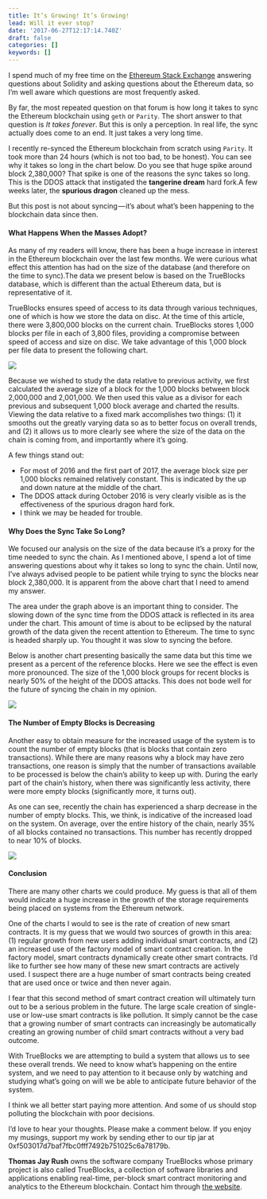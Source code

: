 ```yaml
---
title: It’s Growing! It’s Growing!
lead: Will it ever stop?
date: '2017-06-27T12:17:14.740Z'
draft: false
categories: []
keywords: []
---
```


I spend much of my free time on the [Ethereum Stack Exchange](https://ethereum.stackexchange.com/) answering questions about Solidity and asking questions about the Ethereum data, so I’m well aware which questions are most frequently asked.

By far, the most repeated question on that forum is how long it takes to sync the Ethereum blockchain using `geth` or `Parity`. The short answer to that question is _It takes forever_. But this is only a perception. In real life, the sync actually does come to an end. It just takes a very long time.

I recently re-synced the Ethereum blockchain from scratch using `Parity`. It took more than 24 hours (which is not too bad, to be honest). You can see why it takes so long in the chart below. Do you see that huge spike around block 2,380,000? That spike is one of the reasons the sync takes so long. This is the DDOS attack that instigated the **tangerine dream** hard fork.A few weeks later, the **spurious dragon** cleaned up the mess.

But this post is not about syncing — it’s about what’s been happening to the blockchain data since then.

#### What Happens When the Masses Adopt?

As many of my readers will know, there has been a huge increase in interest in the Ethereum blockchain over the last few months. We were curious what effect this attention has had on the size of the database (and therefore on the time to sync).The data we present below is based on the TrueBlocks database, which is different than the actual Ethereum data, but is representative of it.

TrueBlocks ensures speed of access to its data through various techniques, one of which is how we store the data on disc. At the time of this article, there were 3,800,000 blocks on the current chain. TrueBlocks stores 1,000 blocks per file in each of 3,800 files, providing a compromise between speed of access and size on disc. We take advantage of this 1,000 block per file data to present the following chart.

![](/blog/img/014-Its-Growing-Its-Growing-001.png)

Because we wished to study the data relative to previous activity, we first calculated the average size of a block for the 1,000 blocks between block 2,000,000 and 2,001,000. We then used this value as a divisor for each previous and subsequent 1,000 block average and charted the results. Viewing the data relative to a fixed mark accomplishes two things: (1) it smooths out the greatly varying data so as to better focus on overall trends, and (2) it allows us to more clearly see where the size of the data on the chain is coming from, and importantly where it’s going.

A few things stand out:

*   For most of 2016 and the first part of 2017, the average block size per 1,000 blocks remained relatively constant. This is indicated by the up and down nature at the middle of the chart.
*   The DDOS attack during October 2016 is very clearly visible as is the effectiveness of the spurious dragon hard fork.
*   I think we may be headed for trouble.

#### Why Does the Sync Take So Long?

We focused our analysis on the size of the data because it’s a proxy for the time needed to sync the chain. As I mentioned above, I spend a lot of time answering questions about why it takes so long to sync the chain. Until now, I’ve always advised people to be patient while trying to sync the blocks near block 2,380,000. It is apparent from the above chart that I need to amend my answer.

The area under the graph above is an important thing to consider. The slowing down of the sync time from the DDOS attack is reflected in its area under the chart. This amount of time is about to be eclipsed by the natural growth of the data given the recent attention to Ethereum. The time to sync is headed sharply up. You thought it was slow to syncing the before.

Below is another chart presenting basically the same data but this time we present as a percent of the reference blocks. Here we see the effect is even more pronounced. The size of the 1,000 block groups for recent blocks is nearly 50% of the height of the DDOS attacks. This does not bode well for the future of syncing the chain in my opinion.

![](/blog/img/014-Its-Growing-Its-Growing-002.png)

#### The Number of Empty Blocks is Decreasing

Another easy to obtain measure for the increased usage of the system is to count the number of empty blocks (that is blocks that contain zero transactions). While there are many reasons why a block may have zero transactions, one reason is simply that the number of transactions available to be processed is below the chain’s ability to keep up with. During the early part of the chain’s history, when there was significantly less activity, there were more empty blocks (significantly more, it turns out).

As one can see, recently the chain has experienced a sharp decrease in the number of empty blocks. This, we think, is indicative of the increased load on the system. On average, over the entire history of the chain, nearly 35% of all blocks contained no transactions. This number has recently dropped to near 10% of blocks.

![](/blog/img/014-Its-Growing-Its-Growing-003.png)

#### Conclusion

There are many other charts we could produce. My guess is that all of them would indicate a huge increase in the growth of the storage requirements being placed on systems from the Ethereum network.

One of the charts I would to see is the rate of creation of new smart contracts. It is my guess that we would two sources of growth in this area: (1) regular growth from new users adding individual smart contracts, and (2) an increased use of the factory model of smart contract creation. In the factory model, smart contracts dynamically create other smart contracts. I’d like to further see how many of these new smart contracts are actively used. I suspect there are a huge number of smart contracts being created that are used once or twice and then never again.

I fear that this second method of smart contract creation will ultimately turn out to be a serious problem in the future. The large scale creation of single-use or low-use smart contracts is like pollution. It simply cannot be the case that a growing number of smart contracts can increasingly be automatically creating an growing number of child smart contracts without a very bad outcome.

With TrueBlocks we are attempting to build a system that allows us to see these overall trends. We need to know what’s happening on the entire system, and we need to pay attention to it because only by watching and studying what’s going on will we be able to anticipate future behavior of the system.

I think we all better start paying more attention. And some of us should stop polluting the blockchain with poor decisions.

I’d love to hear your thoughts. Please make a comment below. If you enjoy my musings, support my work by sending ether to our tip jar at 0xf503017d7baf7fbc0fff7492b751025c6a78179b.

**Thomas Jay Rush** owns the software company TrueBlocks whose primary project is also called TrueBlocks, a collection of software libraries and applications enabling real-time, per-block smart contract monitoring and analytics to the Ethereum blockchain. Contact him through [the website](http://trueblocks.io).
